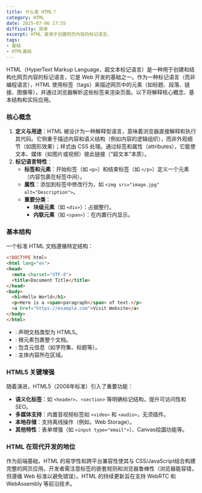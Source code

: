 ```yaml
---
title: 什么是 HTML？
category: HTML
date: 2025-07-06 17:55
difficulty: 简单
excerpt: HTML 是用于创建网页内容的标记语言。
tags:
- 基础
- HTML基础
---
```

HTML（HyperText Markup Language，超文本标记语言）是一种用于创建和结构化网页内容的标记语言，它是 Web 开发的基础之一。作为一种标记语言（而非编程语言），HTML 使用标签（tags）来描述网页中的元素（如标题、段落、链接、图像等），并通过浏览器解析这些标签来渲染页面。以下将解释核心概念、基本结构和实际应用。  

### 核心概念  
1. **定义与用途**：HTML 被设计为一种解释型语言，意味着浏览器直接解释和执行其代码。它侧重于描述内容和语义结构（例如内容的逻辑组织），而非外观细节（如图形效果）；样式由 CSS 处理。通过标签和属性（attributes），它能使文本、媒体（如图片或视频）彼此链接（“超文本”本质）。  
2. **标记语言特性**： 
   - **标签和元素**：开始标签（如 `<p>`）和结束标签（如 `</p>`）定义一个元素（内容包裹在标签中间）。  
   - **属性**：添加到标签中修改行为，如 `<img src="image.jpg" alt="Description">`。  
   - **重要分类**：  
     - **块级元素**（如 `<div>`）：占据整行。  
     - **内联元素**（如 `<span>`）：在内置行内显示。  

### 基本结构
一个标准 HTML 文档遵循特定结构：  
```html
<!DOCTYPE html>
<html lang="en">
<head>
  <meta charset="UTF-8">
  <title>Document Title</title>
</head>
<body>
  <h1>Hello World</h1>
  <p>Here is a <span>paragraph</span> of text.</p>
  <a href="https://example.com">Visit Website</a>
</body>
</html>
```
- **<!DOCTYPE html>**: 声明文档类型为 HTML5。  
- **<html>**: 根元素包裹整个文档。  
- **<head>**: 包含元信息（如字符集、标题等）。  
- **<body>**: 主体内容所在区域。  

### HTML5 关键增强  
随着演进，HTML5（2008年标准）引入了重要功能：  
- **语义化标签**：如 `<header>`、`<section>` 等明确标记结构，提升可访问性和SEO。  
- **多媒体支持**：内置音视频标签如 `<video>` 和 `<audio>`，无须插件。  
- **本地存储**：支持离线操作（例如，Web Storage）。  
- **其他特性**：表单增强（如 `<input type="email">`）、Canvas绘圖功能等。  

### HTML 在现代开发的地位  
作为前端基础，HTML 的易学性和跨平台兼容性使其与 CSS/JavaScript结合构建完整的网页应用。开发者需注意标签的嵌套规则和浏览器鲁棒性（浏览器能容错，但遵循 Web 标准以避免错误）。HTML 的持续更新旨在支持 WebRTC 和 WebAssembly 等前沿技术。  
